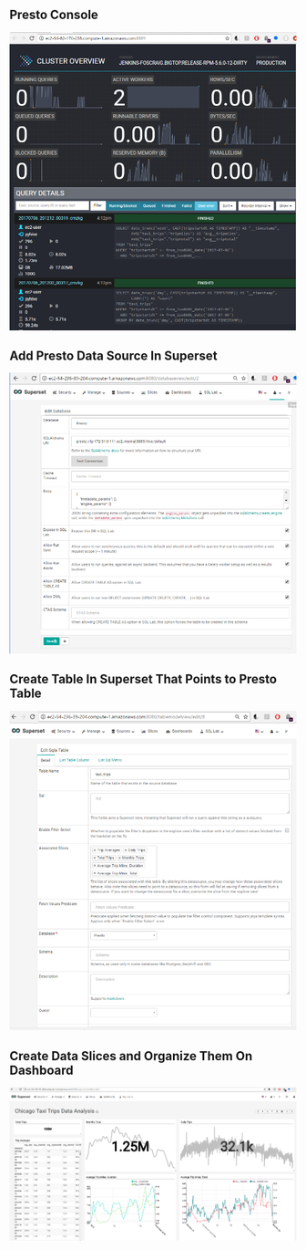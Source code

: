 ## Presto Console

![](screenshots/presto.PNG)


## Add Presto Data Source In Superset

![](screenshots/superset_presto_datasource.PNG)


## Create Table In Superset That Points to Presto Table

![](screenshots/superset_presto_table.PNG)


## Create Data Slices and Organize Them On Dashboard

![](screenshots/superset_dashboard.PNG)
